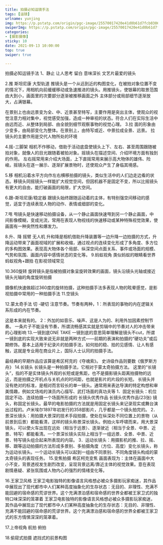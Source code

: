 ```yaml
---
title: 拍摄必知运镜手法
tags: [运镜]
urlname: yunjing
img: https://p.pstatp.com/origin/pgc-image/25570017420e41d0b61d7fcb0306bbb3
swiperImg: https://p.pstatp.com/origin/pgc-image/25570017420e41d0b61d7fcb0306bbb3
categories:
- [摄影摄像]
sticky: 10
date: 2021-09-13 10:00:00
top: true
swiper: true

---
```


拍摄必知运镜手法
1、静止
让人思考 留白 意味深长 文艺片最爱的镜头

2.推
斯坦尼康 大型轨道
推镜头是一个从远到近的构图变化，在被拍对象位置不变的情况下，用相机向前缓缓移动或急速推进的镜头。用推镜头，使银幕的取景范围由大到小，画面里的次要部分逐渐被推移画面之外
主体部分或局部细节逐渐放大，占满银幕。

在景别上也由远景变为全、中、近景甚至特写，主要作用是突出主体，使观众的视觉注意力相对集中，视觉感受加强，造成一种审视的状态。符合人们在实际生活中由远而近、从整体到局部、由全貌到细节观察事物的视觉心理。
3.拉
面的形象由少变多，由局部变化为整体。在景别上，由特写或近、中景拉成全景、远景。
拉镜头的主要作用是交代人物所处的环境

4.摇-三脚架
相机不作移动，借助于活动底盘使镜头上下、左右、甚至周围跟随被拍对象，就像人的目光跟随着被拍对象。摇镜头在描述空间、介绍环境方面有独到的作用。 左右摇常用来介绍大场面，上下直摇常用来展示高大物体的雄伟、险峻。摇镜头在逐一展示、逐渐扩展景物时，还使观众产生了身临其境感。

5.移
相机沿着水平方向作左右横移拍摄的镜头，类似生活中的人们边走边看的状态。移镜头同摇镜头一样能扩大视觉空间，但因机器不是固定不变，所以比摇镜头有更大的自由，能打破画面的局限，扩大空间。

6.跟–斯坦尼康/稳定器
跟镜头始终跟随运动着的主体，有特别强空间移动的感觉，适宜于连续表现人物的动作、表情或细部的变化。

 

7.甩
甩镜头是快速移动拍摄设备，从一个静止画面快速甩到另一个静止画面，中间影像模糊，变成光流，常用在表现人物视线的快速移动或某种特殊视觉效果，使画面有一种突然性和爆发力。

8.升、降 摇臂 无人机
升和降是相机借助升降装置等一边升降一边拍摄的方式，升降运动带来了画面视域的扩展和收缩，通过视点的连续变化形成了多角度、多方位的多构图效果。表现高大物体各个局部、纵深空间点面关系、事件或场面的规模、气势和氛围、画面内容中感情状态的变化等。
9.蚂蚁视角
类似蚂蚁的眼睛看世界
蚂蚁视角+跟拍 在影视领域常见

10.360旋转
旋转镜头是指被拍摄对象呈旋转效果的画面，镜头沿镜头光轴或接近镜头光轴的角度旋转拍摄


摄像机快速做超过360度的旋转拍摄，这种拍摄手法多表现人物的眩晕感觉，是影视拍摄中常用的一种拍摄手法
11.空镜头

12.蒙太奇手法 切 -硬切
注意节奏。节奏有两种，1：所表现的事物的内在逻辑关系形成的内在节奏。

这是本来就有的。 2：外加的如音乐、噪声、这是人为的、利用外加因素控制节奏。 一条片子不能没有节奏，所谓流畅感其实就是剪辑中的节奏对人的冲击带来的心理影响
13.一镜到底ONE TAKE
一镜到底的意思简单理解是镜头不cut，所谓一镜到底的实现大致来说无非就是两种方式——前期的表演和拍摄的“硬功夫”或后期修饰。基本上适用于纪录片的拍摄手法，如何拍的稳、拍的见感情、让人有感触，这就是专业用在商业片上，国际人士认同的拍摄手法。

最经典的早期作品应该算是希区柯克的《夺魂索》。 史诗级作品则要数《俄罗斯方舟》
14.长镜头
长镜头是一种拍摄手法，它相对于蒙太奇拍摄方法。 这里的“长镜头”，指的不是实体镜头外观的长短或是焦距，也不是摄影镜头距离拍摄物的远近，而是拍摄之开机点与关机点的时间距，也就是影片的片段的长短。
长镜头并没有绝对的标准，是相对而言较长的单一镜头。通常用来表达导演的特定构想和审美情趣，例如文场戏的演员内心描写、武打场面的真功夫等
1．固定长镜头：机位固定不动、连续拍摄一个场面所形成的 长镜头优秀作品 长镜头优秀作品(23张) 镜头，称固定长镜头。最早的电影拍摄的方法就是用固定长镜头来记录现实或舞台演出过程的。卢米埃尔1897年初发行的358部影片，几乎都是一个镜头拍完的。 2．景深长镜头：用拍摄大景深的技术手段拍摄，使处在纵深处不同位置上的景物（从前景到后景）都能看清，这样的镜头称景深长镜头。例拍火车呼啸而来，用大景深镜头，可以使火车出现在远处（相当于远景）、逐渐驶近（相当于全景、中景、近景、特写）都能看清。一个景深长镜头实际上相当于一组远景、全景、中景、近景、特写镜头组合起来所表现的内容。 3．运动长镜头：用摄影机的推、拉、摇、移、跟等运动拍摄的方法形成多景别、多拍摄角度（方位、高度）变化长镜头，称为运动长镜头。一个运动长镜头可以起到一组由不同景别、不同角度镜头构成的蒙太奇镜头的表现任务。
15.变焦拍摄 希区柯克变焦
画面表现为：主体在画面中大小不变，背景透视发生剧烈改变，呈现背景远离/靠近主体的视觉效果。意在表现剧情悬疑、紧张氛围或人物内心的强烈的情绪变化等。

16.王家卫风格
王家卫电影独特的影像语言风格想必被众多摄影玩家痴迷，其作品中展现出了现代都市中人们某种高度抽象化的生存状态：无目的、非理性、充满不能回避的宿命感的荒谬世界。这个充满漂泊感和宿命感的世界全都被王家卫式的独特口味深深的笼罩着
王家卫电影独特的影像语言风格想必被众多摄影玩家痴迷，其作品中展现出了现代都市中人们某种高度抽象化的生存状态：无目的、非理性、充满不能回避的宿命感的荒谬世界。这个充满漂泊感和宿命感的世界全都被王家卫式的东方情愫深深的笼罩着。

17.上帝视角
航拍 俯拍


18.偷窥式拍摄 遮挡式的前景构图

